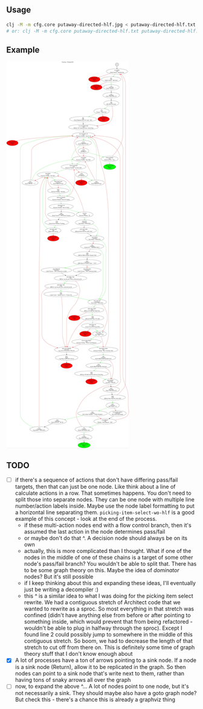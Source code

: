 ## Usage

```sh
clj -M -m cfg.core putaway-directed-hlf.jpg < putaway-directed-hlf.txt
# or: clj -M -m cfg.core putaway-directed-hlf.txt putaway-directed-hlf.jpg
```

## Example

![Putaway Picking - HLF](putaway-picking-hlf.jpg)

## TODO

- [ ] if there's a sequence of actions that don't have differing pass/fail targets, then that can just be one node. Like think about a line of calculate actions in a row. That sometimes happens. You don't need to split those into separate nodes. They can be one node with multiple line number/action labels inside. Maybe use the node label formatting to put a horizontal line separating them. `picking-item-select-wo-hlf` is a good example of this concept - look at the end of the process.
    - if these multi-action nodes end with a flow control branch, then it's assumed the last action in the node determines pass/fail
    - or maybe don't do that ^. A decision node should always be on its own
    - actually, this is more complicated than I thought. What if one of the nodes in the middle of one of these chains is a target of some other node's pass/fail branch? You wouldn't be able to split that. There has to be some graph theory on this. Maybe the idea of *dominator* nodes? But it's still possible
    - if I keep thinking about this and expanding these ideas, I'll eventually just be writing a decompiler :)
    - this ^ is a similar idea to what I was doing for the picking item select rewrite. We had a contiguous stretch of Architect code that we wanted to rewrite as a sproc. So most everything in that stretch was confined (didn't have anything else from before or after pointing to something inside, which would prevent that from being refactored - wouldn't be able to plug in halfway through the sproc). Except I found line 2 could possibly jump to somewhere in the middle of this contiguous stretch. So boom, we had to decrease the length of that stretch to cut off from there on. This is definitely some time of graph theory stuff that I don't know enough about
- [X] A lot of processes have a ton of arrows pointing to a sink node. If a node is a sink node (Return), allow it to be replicated in the graph. So then nodes can point to a sink node that's write next to them, rather than having tons of snaky arrows all over the graph
- [ ] now, to expand the above ^... A lot of nodes point to one node, but it's not necessarily a sink. They should maybe also have a goto graph node? But check this - there's a chance this is already a graphviz thing

